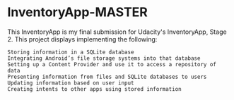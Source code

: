 # InventoryApp-MASTER
This InventoryApp is my final submission for Udacity's InventoryApp, Stage 2. This project displays implementing the following:

    Storing information in a SQLite database
    Integrating Android’s file storage systems into that database
    Setting up a Content Provider and use it to access a repository of data
    Presenting information from files and SQLite databases to users
    Updating information based on user input
    Creating intents to other apps using stored information

